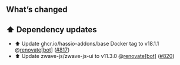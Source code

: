 ## What’s changed

## ⬆️ Dependency updates

- ⬆️ Update ghcr.io/hassio-addons/base Docker tag to v18.1.1 @[renovate[bot]](https://github.com/apps/renovate) ([#817](https://github.com/hassio-addons/addon-zwave-js-ui/pull/817))
- ⬆️ Update zwave-js/zwave-js-ui to v11.3.0 @[renovate[bot]](https://github.com/apps/renovate) ([#820](https://github.com/hassio-addons/addon-zwave-js-ui/pull/820))
